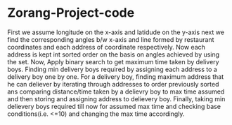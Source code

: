 # Zorang-Project-code
First we assume longitude on the x-axis and latidude on the y-axis next we find the corresponding angles b/w x-axis and line formed by restaurant coordinates and each address 
of coordinate respectively. Now each address is kept int sorted order on the basis on angles achieved by using the set. Now, Apply binary search to get maximum time taken by delivery boys.
Finding min delivery boys required by assigning each address to a delivery boy one by one. For a delivery boy, finding maximum address that he can deliever by iterating through addresses 
to order previously sorted ans comparing distance/time taken by a delievry boy to max time assumed and then storing and assigning address to delievery boy. Finally, taking
min delievery boys required till now for assumed max time and checking base conditions(i.e. <=10) and changing the max time accordingly.
